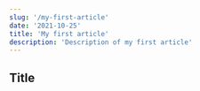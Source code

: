 ```yaml
---
slug: '/my-first-article'
date: '2021-10-25'
title: 'My first article'
description: 'Description of my first article'
---
```


## Title
